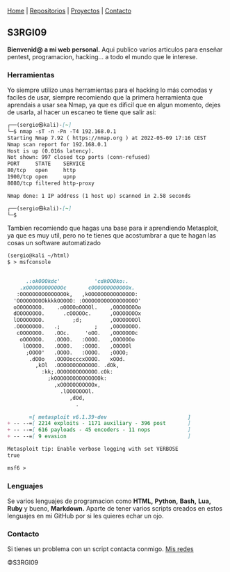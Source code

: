 [Home](index.md) | [Repositorios](repositorios) | [Proyectos](proyectos) | [Contacto](contacto)

## S3RGI09

**Bienvenid@ a mi web personal.** Aqui publico varios articulos para enseñar pentest, programacion, hacking... a todo el mundo que le interese.

### Herramientas

Yo siempre utilizo unas herramientas para el hacking lo más comodas y faciles de usar, siempre recomiendo que la primera herramienta que aprendais a usar sea Nmap, ya que es dificil que en algun momento, dejes de usarla, al hacer un escaneo te tiene que salir asi:
```markdown
┌──(sergio㉿kali)-[~]
└─$ nmap -sT -n -Pn -T4 192.168.0.1
Starting Nmap 7.92 ( https://nmap.org ) at 2022-05-09 17:16 CEST
Nmap scan report for 192.168.0.1
Host is up (0.016s latency).
Not shown: 997 closed tcp ports (conn-refused)
PORT     STATE    SERVICE
80/tcp   open     http
1900/tcp open     upnp
8080/tcp filtered http-proxy

Nmap done: 1 IP address (1 host up) scanned in 2.58 seconds

┌──(sergio㉿kali)-[~]
└─$ 
```
Tambien recomiendo que hagas una base para ir aprendiendo Metasploit, ya que es muy util, pero no te tienes que acostumbrar a que te hagan las cosas un software automatizado
```markdown
(sergio@kali ~/html)
$ > msfconsole
                                                  

      .:okOOOkdc'           'cdkOOOko:.
    .xOOOOOOOOOOOOc       cOOOOOOOOOOOOx.
   :OOOOOOOOOOOOOOOk,   ,kOOOOOOOOOOOOOOO:
  'OOOOOOOOOkkkkOOOOO: :OOOOOOOOOOOOOOOOOO'
  oOOOOOOOO.    .oOOOOoOOOOl.    ,OOOOOOOOo
  dOOOOOOOO.      .cOOOOOc.      ,OOOOOOOOx
  lOOOOOOOO.         ;d;         ,OOOOOOOOl
  .OOOOOOOO.   .;           ;    ,OOOOOOOO.
   cOOOOOOO.   .OOc.     'oOO.   ,OOOOOOOc
    oOOOOOO.   .OOOO.   :OOOO.   ,OOOOOOo
     lOOOOO.   .OOOO.   :OOOO.   ,OOOOOl
      ;OOOO'   .OOOO.   :OOOO.   ;OOOO;
       .dOOo   .OOOOocccxOOOO.   xOOd.
         ,kOl  .OOOOOOOOOOOOO. .dOk,
           :kk;.OOOOOOOOOOOOO.cOk:
             ;kOOOOOOOOOOOOOOOk:
               ,xOOOOOOOOOOOx,
                 .lOOOOOOOl.
                    ,dOd,
                      .

       =[ metasploit v6.1.39-dev                          ]
+ -- --=[ 2214 exploits - 1171 auxiliary - 396 post       ]
+ -- --=[ 616 payloads - 45 encoders - 11 nops            ]
+ -- --=[ 9 evasion                                       ]

Metasploit tip: Enable verbose logging with set VERBOSE 
true

msf6 > 
```

### Lenguajes

Se varios lenguajes de programacion como **HTML,** **Python,** **Bash,** **Lua,** **Ruby** y bueno, **Markdown.** Aparte de tener varios scripts creados en estos lenguajes en mi GitHub por si les quieres echar un ojo.

### Contacto

Si tienes un problema con un script contacta conmigo.
[Mis redes](contacto)

🄯S3RGI09
